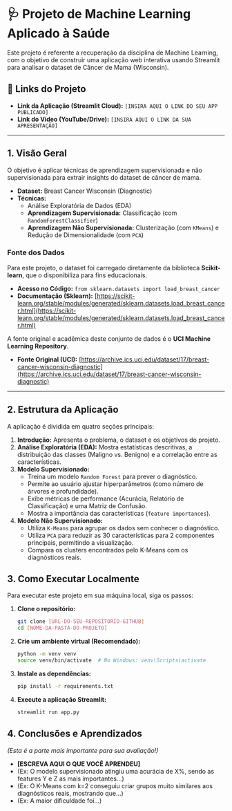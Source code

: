 # 🩺 Projeto de Machine Learning Aplicado à Saúde

Este projeto é referente a recuperação da disciplina de Machine Learning, com o objetivo de construir uma aplicação web interativa usando Streamlit para analisar o dataset de Câncer de Mama (Wisconsin).

## 🚀 Links do Projeto

* **Link da Aplicação (Streamlit Cloud):** `[INSIRA AQUI O LINK DO SEU APP PUBLICADO]`
* **Link do Vídeo (YouTube/Drive):** `[INSIRA AQUI O LINK DA SUA APRESENTAÇÃO]`

---

## 1. Visão Geral

O objetivo é aplicar técnicas de aprendizagem supervisionada e não supervisionada para extrair insights do dataset de câncer de mama.

* **Dataset:** Breast Cancer Wisconsin (Diagnostic)
* **Técnicas:**
    * Análise Exploratória de Dados (EDA)
    * **Aprendizagem Supervisionada:** Classificação (com `RandomForestClassifier`)
    * **Aprendizagem Não Supervisionada:** Clusterização (com `KMeans`) e Redução de Dimensionalidade (com `PCA`)

### Fonte dos Dados

Para este projeto, o dataset foi carregado diretamente da biblioteca **Scikit-learn**, que o disponibiliza para fins educacionais.

* **Acesso no Código:** `from sklearn.datasets import load_breast_cancer`
* **Documentação (Sklearn):** [https://scikit-learn.org/stable/modules/generated/sklearn.datasets.load_breast_cancer.html](https://scikit-learn.org/stable/modules/generated/sklearn.datasets.load_breast_cancer.html)

A fonte original e acadêmica deste conjunto de dados é o **UCI Machine Learning Repository**.

* **Fonte Original (UCI):** [https://archive.ics.uci.edu/dataset/17/breast-cancer-wisconsin-diagnostic](https://archive.ics.uci.edu/dataset/17/breast-cancer-wisconsin-diagnostic)

---

## 2. Estrutura da Aplicação

A aplicação é dividida em quatro seções principais:

1.  **Introdução:** Apresenta o problema, o dataset e os objetivos do projeto.
2.  **Análise Exploratória (EDA):** Mostra estatísticas descritivas, a distribuição das classes (Maligno vs. Benigno) e a correlação entre as características.
3.  **Modelo Supervisionado:**
    * Treina um modelo `Random Forest` para prever o diagnóstico.
    * Permite ao usuário ajustar hiperparâmetros (como número de árvores e profundidade).
    * Exibe métricas de performance (Acurácia, Relatório de Classificação) e uma Matriz de Confusão.
    * Mostra a importância das características (`feature importances`).
4.  **Modelo Não Supervisionado:**
    * Utiliza `K-Means` para agrupar os dados sem conhecer o diagnóstico.
    * Utiliza `PCA` para reduzir as 30 características para 2 componentes principais, permitindo a visualização.
    * Compara os clusters encontrados pelo K-Means com os diagnósticos reais.

## 3. Como Executar Localmente

Para executar este projeto em sua máquina local, siga os passos:

1.  **Clone o repositório:**
    ```bash
    git clone [URL-DO-SEU-REPOSITORIO-GITHUB]
    cd [NOME-DA-PASTA-DO-PROJETO]
    ```

2.  **Crie um ambiente virtual (Recomendado):**
    ```bash
    python -m venv venv
    source venv/bin/activate  # No Windows: venv\Scripts\activate
    ```

3.  **Instale as dependências:**
    ```bash
    pip install -r requirements.txt
    ```

4.  **Execute a aplicação Streamlit:**
    ```bash
    streamlit run app.py
    ```

## 4. Conclusões e Aprendizados

*(Esta é a parte mais importante para sua avaliação!)*

* **[ESCREVA AQUI O QUE VOCÊ APRENDEU]**
* (Ex: O modelo supervisionado atingiu uma acurácia de X%, sendo as features Y e Z as mais importantes...)
* (Ex: O K-Means com k=2 conseguiu criar grupos muito similares aos diagnósticos reais, mostrando que...)
* (Ex: A maior dificuldade foi...)